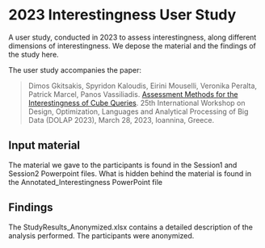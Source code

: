 # 2023 Interestingness User Study
A user study, conducted in 2023 to assess interestingness, along different dimensions of interestingness. We depose the material and the findings of the study here.

The user study accompanies the paper:

>Dimos Gkitsakis, Spyridon Kaloudis, Eirini Mouselli, Veronika Peralta, Patrick Marcel, Panos Vassiliadis. [Assessment Methods for the Interestingness of Cube Queries](https://ceur-ws.org/Vol-3369/paper1.pdf). 25th International Workshop on Design, Optimization, Languages and Analytical Processing of Big Data (DOLAP 2023), March 28, 2023, Ioannina, Greece.

## Input material
The material we gave to the participants is found in the Session1 and Session2 Powerpoint files.
What is hidden behind the material is found in the Annotated_Interestingness PowerPoint file

## Findings
The StudyResults_Anonymized.xlsx contains a detailed description of the analysis performed.
The participants were anonymized.
